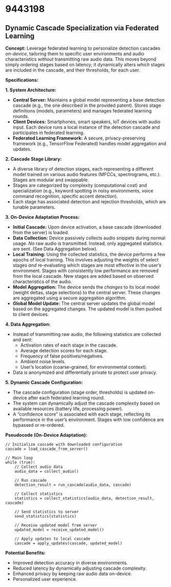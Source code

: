 # 9443198

## Dynamic Cascade Specialization via Federated Learning

**Concept:** Leverage federated learning to personalize detection cascades *on-device*, tailoring them to specific user environments and audio characteristics *without* transmitting raw audio data. This moves beyond simply ordering stages based on latency; it dynamically alters *which* stages are included in the cascade, and their thresholds, for each user.

**Specifications:**

**1. System Architecture:**

*   **Central Server:** Maintains a global model representing a base detection cascade (e.g., the one described in the provided patent). Stores stage definitions (models, parameters) and manages federated learning rounds.
*   **Client Devices:** Smartphones, smart speakers, IoT devices with audio input. Each device runs a local instance of the detection cascade and participates in federated learning.
*   **Federated Learning Framework:**  A secure, privacy-preserving framework (e.g., TensorFlow Federated) handles model aggregation and updates.

**2. Cascade Stage Library:**

*   A diverse library of detection stages, each representing a different model trained on various audio features (MFCCs, spectrograms, etc.). Stages are modular and swappable.
*   Stages are categorized by complexity (computational cost) and specialization (e.g., keyword spotting in noisy environments, voice command recognition, specific accent detection).
*   Each stage has associated detection and rejection thresholds, which are tunable parameters.

**3. On-Device Adaptation Process:**

*   **Initial Cascade:** Upon device activation, a base cascade (downloaded from the server) is loaded.
*   **Data Collection:** Device passively collects audio snippets during normal usage.  *No* raw audio is transmitted.  Instead, only aggregated statistics are sent. (See Data Aggregation below).
*   **Local Training:** Using the collected statistics, the device performs a few epochs of local training. This involves adjusting the weights of select stages *and* re-evaluating which stages are most effective in the user’s environment. Stages with consistently low performance are removed from the local cascade.  New stages are added based on observed characteristics of the audio.
*   **Model Aggregation:** The device sends the *changes* to its local model (weight deltas, stage selections) to the central server. These changes are aggregated using a secure aggregation algorithm.
*   **Global Model Update:** The central server updates the global model based on the aggregated changes. The updated model is then pushed to client devices.

**4. Data Aggregation:**

*   Instead of transmitting raw audio, the following statistics are collected and sent:
    *   Activation rates of each stage in the cascade.
    *   Average detection scores for each stage.
    *   Frequency of false positives/negatives.
    *   Ambient noise levels.
    *   User’s location (coarse-grained, for environmental context).
*   Data is anonymized and differentially private to protect user privacy.

**5. Dynamic Cascade Configuration:**

*   The cascade configuration (stage order, thresholds) is updated on-device after each federated learning round.
*   The system can dynamically adjust the cascade complexity based on available resources (battery life, processing power).
*   A “confidence score” is associated with each stage, reflecting its performance in the user’s environment. Stages with low confidence are bypassed or re-ordered.

**Pseudocode (On-Device Adaptation):**

```
// Initialize cascade with downloaded configuration
cascade = load_cascade_from_server()

// Main loop
while (true):
    // Collect audio data
    audio_data = collect_audio()

    // Run cascade
    detection_result = run_cascade(audio_data, cascade)

    // Collect statistics
    statistics = collect_statistics(audio_data, detection_result, cascade)

    // Send statistics to server
    send_statistics(statistics)

    // Receive updated model from server
    updated_model = receive_updated_model()

    // Apply updates to local cascade
    cascade = apply_updates(cascade, updated_model)
```

**Potential Benefits:**

*   Improved detection accuracy in diverse environments.
*   Reduced latency by dynamically adjusting cascade complexity.
*   Enhanced privacy by keeping raw audio data on-device.
*   Personalized user experience.